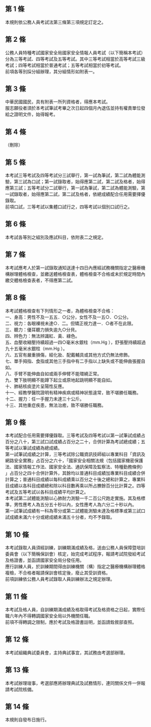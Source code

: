 第 1 條
-------
本規則依公務人員考試法第三條第三項規定訂定之。

第 2 條
-------
公務人員特種考試國家安全局國家安全情報人員考試（以下簡稱本考試）  
分為三等考試、四等考試及五等考試。其中三等考試相當於高等考試三級  
考試；四等考試相當於普通考試；五等考試相當於初等考試。  
前項各等別採分組辦理，其分組情形如附表一。

第 3 條
-------
中華民國國民，具有附表一所列資格者，得應本考試。  
服志願役者須於本考試筆試考畢之次日起四個月內退伍並持有權責單位發  
給之證明文件，始得報考。

第 4 條
-------
（刪除）

第 5 條
-------
本考試三等考試及四等考試分三試舉行，第一試為筆試，第二試為體能測  
驗，第三試為口試；第一試錄取者，始得應第二試，第二試及格者，始得  
應第三試；五等考試分二試舉行，第一試為筆試，第二試為體能測驗，第  
一試錄取者，始得應第二試，第二試及格者，依總成績配合任用需要擇優  
錄取。  
前項口試，三等考試以集體口試行之，四等考試以個別口試行之。

第 6 條
-------
本考試各等別之組別及應試科目，依附表二之規定。

第 7 條
-------
本考試應考人於第一試錄取通知送達十四日內應經試務機關指定之醫療機  
構辦理體格檢查，並繳送體格檢查表，體格檢查不合格或未於規定時間內  
繳交體格檢查表者，不得應第二試。

第 8 條
-------
本考試體格檢查有下列情形之一者，為體格檢查不合格：  
一、身高：男性不及一五五．○公分，女性不及一五○．○公分。  
二、視力：各眼裸視未達○．二。但矯正視力達一．○者不在此限。  
三、聽力：優耳聽力損失逾九○分貝。  
四、辨色力：無法辨識紅、黃、綠色。  
五、血壓收縮壓持續超過一四○毫米水銀柱（mm.Hg ），舒張壓持續超過  
    九十五毫米水銀柱（mm.Hg ）。  
六、五官有嚴重損傷，經化妝、配戴輔具或其他方式仍無法修飾。  
七、單手拇指、食指或其他三手指中有二手指以上缺失或不能伸曲張握自  
    如。  
八、手臂不能伸曲自如或兩手伸臂不能環繞正常。  
九、雙下肢明顯不能蹲下起立或原地起跳明顯不能自如。  
十、肺結核痰塗片呈陽性反應。  
十一、經教學醫院證明有精神疾病或精神狀態違常，致不堪勝任職務。  
十二、握力：任一手握力未達三十公斤。  
十三、其他重症疾患，無法治癒，致不堪勝任職務。

第 9 條
-------
本考試配合任用需要擇優錄取。三等考試及四等考試以第一試筆試成績占  
百分之八十，第三試口試成績占百分之二十，合併計算為考試總成績；五  
等考試以筆試成績為總成績。  
第一試筆試成績之計算，三等考試除公職資訊技師組以專業科目「資訊及  
網路安全實務」占百分之六十，「國家安全相關法規（包括國家機密保護  
法、國家情報工作法、國家安全法、通訊保障及監察法、特種勤務條例）  
」占百分之四十合併計算外，其餘均以普通科目成績加專業科目成績合併  
計算之；普通科目成績以每科成績乘以百分之十後之總和計算之，專業科  
目成績以各科目成績總和除以科目數再乘以所占賸餘百分比計算之。四等  
考試及五等考試以各科目成績平均計算之。  
本考試第二試體能測驗以心肺耐力測驗一千二百公尺跑走實施。其及格標  
準，男性應考人為五分五十秒以內，女性應考人為六分二十秒以內。  
第一試筆試成績有一科為零分或第二試體能測驗未達及格標準或第三試口  
試成績未滿六十分或總成績未滿五十分者，均不予錄取。

第 10 條
--------
本考試錄取人員須經訓練，訓練期滿成績及格，送由公務人員保障暨培訓  
委員會（以下簡稱保訓會）核定，始完成考試程序，報請考試院發給考試  
及格證書，並函請國家安全局分發任用。  
應行訓練人員，於訓練期間得由訓練機關（構）指定之醫療機構辦理體格  
複檢，不合格者報請保訓會核定後，廢止其受訓資格。  
前項訓練依公務人員考試錄取人員訓練辦法之規定辦理。

第 11 條
--------
本考試及格人員，自訓練期滿成績及格取得考試及格資格之日起，實際任  
職六年內不得轉調國家安全局以外機關任職。  
前項不得轉調之限制，應於考試及格證書註明，並函請銓敘部查照。

第 12 條
--------
本考試組織典試委員會，主持典試事宜，其試務由考選部辦理。

第 13 條
--------
本考試辦理竣事，考選部應將辦理典試及試務情形，連同關係文件一併報  
請考試院核備。

第 14 條
--------
本規則自發布日施行。

